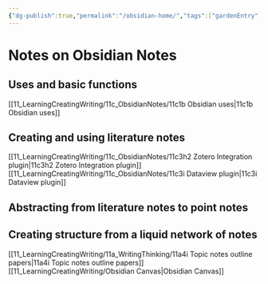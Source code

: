 ```yaml
---
{"dg-publish":true,"permalink":"/obsidian-home/","tags":["gardenEntry"]}
---
```




# Notes on Obsidian Notes
## Uses and basic functions
[[11_LearningCreatingWriting/11c_ObsidianNotes/11c1b Obsidian uses\|11c1b Obsidian uses]]

## Creating and using literature notes
[[11_LearningCreatingWriting/11c_ObsidianNotes/11c3h2 Zotero Integration plugin\|11c3h2 Zotero Integration plugin]]
[[11_LearningCreatingWriting/11c_ObsidianNotes/11c3i Dataview plugin\|11c3i Dataview plugin]]

## Abstracting from literature notes to point notes

## Creating structure from a liquid network of notes
[[11_LearningCreatingWriting/11a_WritingThinking/11a4i Topic notes outline papers\|11a4i Topic notes outline papers]]
[[11_LearningCreatingWriting/Obsidian Canvas\|Obsidian Canvas]]





